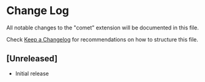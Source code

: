 # Change Log

All notable changes to the "comet" extension will be documented in this file.

Check [Keep a Changelog](http://keepachangelog.com/) for recommendations on how to structure this file.

## [Unreleased]

- Initial release

